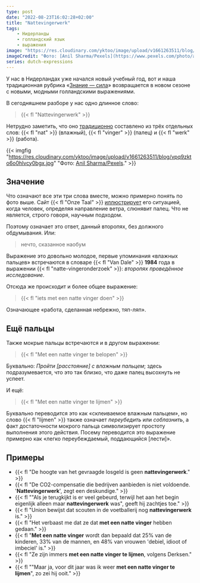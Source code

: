 ```yaml
---
type: post
date: "2022-08-23T16:02:28+02:00"
title: "Nattevingerwerk"
tags:
    - Нидерланды
    - голландский язык
    - выражения
image: "https://res.cloudinary.com/yktoo/image/upload/v1661263511/blog/vpq9zkto6o0hlvcy0bgx.jpg"
imageCredit: "Фото: [Anil Sharma/Pexels](https://www.pexels.com/photo/a-little-girl-with-her-fingers-in-her-mouth-11374846/)."
series: dutch-expressions
---
```


У нас в Нидерландах уже начался новый учебный год, вот и наша традиционная рубрика «[Знание — сила](/series/dutch-expressions)» возвращается в новом сезоне с новыми, модными голландскими выражениями.

В сегодняшнем разборе у нас одно длинное слово:

> {{< fl "Nattevingerwerk" >}}

Нетрудно заметить, что оно [традиционно](0051) составлено из трёх отдельных слов: {{< fl "nat" >}} (влажный), {{< fl "vinger" >}} (палец) и {{< fl "werk" >}} (работа).

<!--more-->

{{< imgfig "https://res.cloudinary.com/yktoo/image/upload/v1661263511/blog/vpq9zkto6o0hlvcy0bgx.jpg" "Фото: [Anil Sharma/Pexels](https://www.pexels.com/photo/a-little-girl-with-her-fingers-in-her-mouth-11374846/)." >}}

## Значение

Что означают все эти три слова вместе, можно примерно понять по фото выше. Сайт {{< fl "Onze Taal" >}} [иллюстрирует](https://yktoo.me/nattevingerwerk) его ситуацией, когда человек, определяя направление ветра, слюнявит палец. Что не является, строго говоря, научным подходом.

Поэтому означает это ответ, данный второпях, без должного обдумывания. Или:

> нечто, сказанное наобум

Выражение это довольно молодое, первые упоминания «влажных пальцев» встречаются в словаре {{< fl "Van Dale" >}} **1984** года в выражении {{< fl "natte-vingeronderzoek" >}}: *второпях проведённое исследование*.

Отсюда же происходит и более общее выражение:

> {{< fl "iets met een natte vinger doen" >}}

Означающее «работа, сделанная небрежно, тяп-ляп».

## Ещё пальцы

Также мокрые пальцы встречаются и в другом выражении:

> {{< fl "Met een natte vinger te belopen" >}}

Буквально: *Пройти [расстояние] с влажным пальцем*; здесь подразумевается, что это так близко, что даже палец высохнуть не успеет.

И ещё:

> {{< fl "Met een natte vinger te lijmen" >}}

Буквально переводится это как «склеиваемое влажным пальцем», но слово {{< fl "lijmen" >}} также означает *переубедить* или *соблазнить*, а факт достаточности мокрого пальца символизирует простоту выполнения этого действия. Посему переводится это выражение примерно как «легко переубеждаемый, поддающийся [лести]».

## Примеры

* {{< fl "De hoogte van het gevraagde losgeld is geen **nattevingerwerk**." >}}
* {{< fl "De CO2-compensatie die bedrijven aanbieden is niet voldoende. '**Nattevingerwerk**', zegt een deskundige." >}}
* {{< fl "\"Als je terugkijkt is er veel gebeurd, terwijl het aan het begin eigenlijk alleen maar **nattevingerwerk** was\", geeft hij zachtjes toe." >}}
* {{< fl "Union bewijst dat scouten in de voetballerij nog **nattevingerwerk** is." >}}
* {{< fl "Het verbaast me dat ze dat **met een natte vinger** hebben gedaan." >}}
* {{< fl "**Met een natte vinger** wordt dan bepaald dat 25% van de kinderen, 33% van de mannen, en 48% van vrouwen 'debiel, idioot of imbeciel' is." >}}
* {{< fl "Ze zijn immers **met een natte vinger te lijmen**, volgens Derksen." >}}
* {{< fl "\"Maar ja, voor dit jaar was ik weer **met een natte vinger te lijmen**\", zo zei hij ooit." >}}
